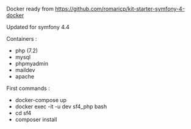 Docker ready from https://github.com/romaricp/kit-starter-symfony-4-docker

Updated for symfony 4.4

Containers :
- php (7.2)
- mysql
- phpmyadmin
- maildev
- apache

First commands :
- docker-compose up
- docker exec -it -u dev sf4_php bash
- cd sf4
- composer install
